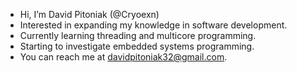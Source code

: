 - Hi, I’m David Pitoniak (@Cryoexn)
- Interested in expanding my knowledge in software development.
- Currently learning threading and multicore programming.
- Starting to investigate embedded systems programming.
- You can reach me at davidpitoniak32@gmail.com.
